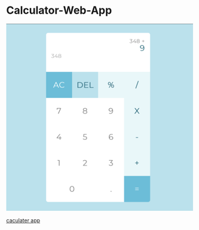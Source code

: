 # Calculator-Web-App

<img src="./desing/ScreenShot.jpg" width="500">

[caculater app](https://calculater-web-app.netlify.app)
